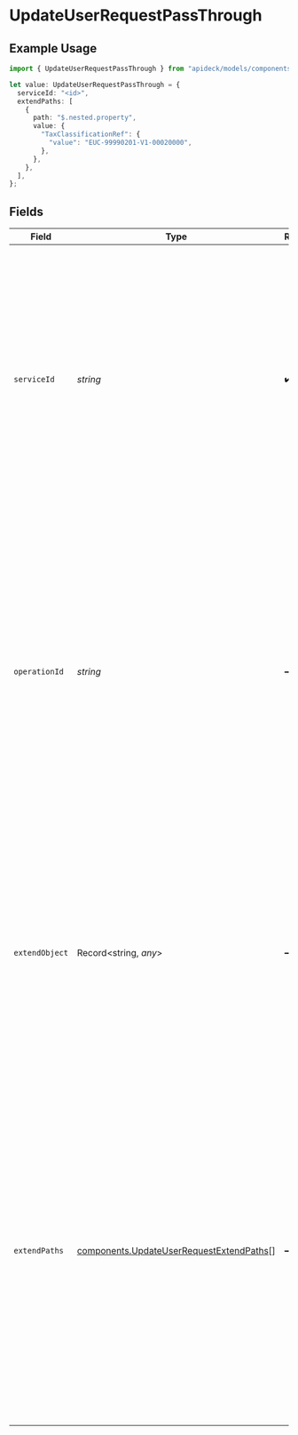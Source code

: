 # UpdateUserRequestPassThrough

## Example Usage

```typescript
import { UpdateUserRequestPassThrough } from "apideck/models/components";

let value: UpdateUserRequestPassThrough = {
  serviceId: "<id>",
  extendPaths: [
    {
      path: "$.nested.property",
      value: {
        "TaxClassificationRef": {
          "value": "EUC-99990201-V1-00020000",
        },
      },
    },
  ],
};
```

## Fields

| Field                                                                                                                                                                                                                                                                                                                                           | Type                                                                                                                                                                                                                                                                                                                                            | Required                                                                                                                                                                                                                                                                                                                                        | Description                                                                                                                                                                                                                                                                                                                                     |
| ----------------------------------------------------------------------------------------------------------------------------------------------------------------------------------------------------------------------------------------------------------------------------------------------------------------------------------------------- | ----------------------------------------------------------------------------------------------------------------------------------------------------------------------------------------------------------------------------------------------------------------------------------------------------------------------------------------------- | ----------------------------------------------------------------------------------------------------------------------------------------------------------------------------------------------------------------------------------------------------------------------------------------------------------------------------------------------- | ----------------------------------------------------------------------------------------------------------------------------------------------------------------------------------------------------------------------------------------------------------------------------------------------------------------------------------------------- |
| `serviceId`                                                                                                                                                                                                                                                                                                                                     | *string*                                                                                                                                                                                                                                                                                                                                        | :heavy_check_mark:                                                                                                                                                                                                                                                                                                                              | This property specifies the unique identifier for the service to which the pass_through data should be applied. It is mandatory and must be a valid string that corresponds to an existing service ID, ensuring that the data is directed to the correct service during the update operation.                                                   |
| `operationId`                                                                                                                                                                                                                                                                                                                                   | *string*                                                                                                                                                                                                                                                                                                                                        | :heavy_minus_sign:                                                                                                                                                                                                                                                                                                                              | An optional property that identifies a specific workflow operation for which the pass_through data is intended. This is particularly useful in scenarios where multiple downstream requests are made, allowing developers to target the pass_through data to the appropriate operation. It should be a valid string if used.                    |
| `extendObject`                                                                                                                                                                                                                                                                                                                                  | Record<string, *any*>                                                                                                                                                                                                                                                                                                                           | :heavy_minus_sign:                                                                                                                                                                                                                                                                                                                              | This property allows for the direct extension of the request with any additional properties needed for the update. It is an optional object that can include various key-value pairs, providing flexibility to accommodate custom data requirements specific to the user's needs.                                                               |
| `extendPaths`                                                                                                                                                                                                                                                                                                                                   | [components.UpdateUserRequestExtendPaths](../../models/components/updateuserrequestextendpaths.md)[]                                                                                                                                                                                                                                            | :heavy_minus_sign:                                                                                                                                                                                                                                                                                                                              | An optional array of objects used for making structured data modifications via specified paths. This property enables developers to define precise changes to the user record, facilitating complex updates that require detailed path-based modifications. Each object in the array should be well-structured to reflect the intended changes. |